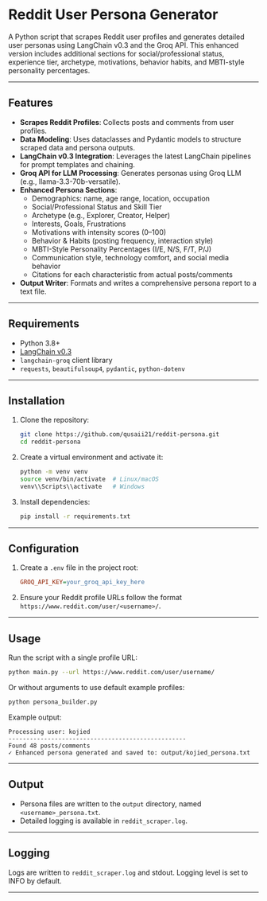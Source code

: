 # Reddit User Persona Generator

A Python script that scrapes Reddit user profiles and generates detailed user personas using LangChain v0.3 and the Groq API. This enhanced version includes additional sections for social/professional status, experience tier, archetype, motivations, behavior habits, and MBTI-style personality percentages.

---

## Features

- **Scrapes Reddit Profiles**: Collects posts and comments from user profiles.
- **Data Modeling**: Uses dataclasses and Pydantic models to structure scraped data and persona outputs.
- **LangChain v0.3 Integration**: Leverages the latest LangChain pipelines for prompt templates and chaining.
- **Groq API for LLM Processing**: Generates personas using Groq LLM (e.g., llama-3.3-70b-versatile).
- **Enhanced Persona Sections**:
  - Demographics: name, age range, location, occupation
  - Social/Professional Status and Skill Tier
  - Archetype (e.g., Explorer, Creator, Helper)
  - Interests, Goals, Frustrations
  - Motivations with intensity scores (0–100)
  - Behavior & Habits (posting frequency, interaction style)
  - MBTI-Style Personality Percentages (I/E, N/S, F/T, P/J)
  - Communication style, technology comfort, and social media behavior
  - Citations for each characteristic from actual posts/comments
- **Output Writer**: Formats and writes a comprehensive persona report to a text file.

---

## Requirements

- Python 3.8+
- [LangChain v0.3](https://github.com/langchain-ai/langchain)
- `langchain-groq` client library
- `requests`, `beautifulsoup4`, `pydantic`, `python-dotenv`

---

## Installation

1. Clone the repository:
   ```bash
   git clone https://github.com/qusaii21/reddit-persona.git
   cd reddit-persona
   ```
2. Create a virtual environment and activate it:
   ```bash
   python -m venv venv
   source venv/bin/activate  # Linux/macOS
   venv\\Scripts\\activate   # Windows
   ```
3. Install dependencies:
   ```bash
   pip install -r requirements.txt
   ```

---

## Configuration

1. Create a `.env` file in the project root:
   ```ini
   GROQ_API_KEY=your_groq_api_key_here
   ```
2. Ensure your Reddit profile URLs follow the format `https://www.reddit.com/user/<username>/`.

---

## Usage

Run the script with a single profile URL:

```bash
python main.py --url https://www.reddit.com/user/username/ 
```

Or without arguments to use default example profiles:

```bash
python persona_builder.py
```

Example output:

```
Processing user: kojied
--------------------------------------------------
Found 48 posts/comments
✓ Enhanced persona generated and saved to: output/kojied_persona.txt
```

---

## Output

- Persona files are written to the `output` directory, named `<username>_persona.txt`.
- Detailed logging is available in `reddit_scraper.log`.

---


## Logging

Logs are written to `reddit_scraper.log` and stdout. Logging level is set to INFO by default.

---


